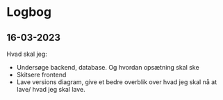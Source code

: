 # Logbog

## 16-03-2023

Hvad skal jeg:

- Undersøge backend, database. Og hvordan opsætning skal ske
- Skitsere frontend
- Lave versions diagram, give et bedre overblik over hvad jeg skal nå at lave/ hvad jeg skal lave.
